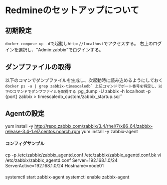 # Redmineのセットアップについて

## 初期設定
`` docker-compose up -d ``で起動し``http://localhost``でアクセスする。
右上のログインを選択し、"Admin:zabbix"でログインする。

## ダンプファイルの取得
以下のコマンでダンプファイルを生成し、次起動時に読み込めるようにしておく
``docker ps -a | grep zabbix-timescaledb`
上記コマンドでポート番号を特定し、以下のコマンドでダンプファイルを取得する
``pg_dump -U zabbix -h localhost -p {port} zabbix > timescaledb_custom/zabbix_startup.sql``

## Agentの設定
yum install -y http://repo.zabbix.com/zabbix/3.4/rhel/7/x86_64/zabbix-release-3.4-1.el7.centos.noarch.rpm
yum install -y zabbix-agent
#### コンフィグサンプル
cp -p /etc/zabbix/zabbix_agentd.conf /etc/zabbix/zabbix_agentd.conf.bk
vi /etc/zabbix/zabbix_agentd.conf
Server=192.168.1.0/24
ServerActive=192.168.1.0/24
Hostname=node01
####
systemctl start zabbix-agent
systemctl enable zabbix-agent
